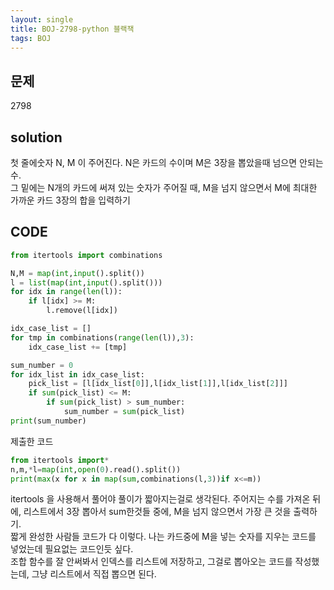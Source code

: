 ```yaml
---
layout: single
title: BOJ-2798-python 블랙잭
tags: BOJ
---
```


## 문제  
2798

## solution  
첫 줄에숫자 N, M 이 주어진다. N은 카드의 수이며 M은 3장을 뽑았을때 넘으면 안되는 수.  
그 밑에는 N개의 카드에 써져 있는 숫자가 주어질 때, M을 넘지 않으면서 M에 최대한 가까운 카드 3장의 합을 입력하기

## CODE  

```python
from itertools import combinations

N,M = map(int,input().split())
l = list(map(int,input().split()))
for idx in range(len(l)):
    if l[idx] >= M:
        l.remove(l[idx])

idx_case_list = []
for tmp in combinations(range(len(l)),3):
    idx_case_list += [tmp]

sum_number = 0
for idx_list in idx_case_list:
    pick_list = [l[idx_list[0]],l[idx_list[1]],l[idx_list[2]]]
    if sum(pick_list) <= M:
        if sum(pick_list) > sum_number:
            sum_number = sum(pick_list)
print(sum_number)
```
제출한 코드

```python
from itertools import*
n,m,*l=map(int,open(0).read().split())
print(max(x for x in map(sum,combinations(l,3))if x<=m))
```
itertools 을 사용해서 풀어야 풀이가 짧아지는걸로 생각된다. 주어지는 수를 가져온 뒤에, 리스트에서 3장 뽑아서 sum한것들 중에, M을 넘지 않으면서 가장 큰 것을 출력하기.  
짧게 완성한 사람들 코드가 다 이렇다. 나는 카드중에 M을 넣는 숫자를 지우는 코드를 넣었는데 필요없는 코드인듯 싶다.  
조합 함수를 잘 안써봐서 인덱스를 리스트에 저장하고, 그걸로 뽑아오는 코드를 작성했는데, 그냥 리스트에서 직접 뽑으면 된다.